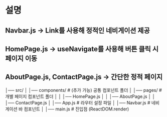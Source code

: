 # 설명

## Navbar.js → Link를 사용해 정적인 네비게이션 제공

## HomePage.js → useNavigate를 사용해 버튼 클릭 시 페이지 이동

## AboutPage.js, ContactPage.js → 간단한 정적 페이지

│── src/
│ │── components/ # (추가 가능) 공통 컴포넌트 폴더
│ │── pages/ # 개별 페이지 컴포넌트 폴더
│ │ │── HomePage.js
│ │ │── AboutPage.js
│ │ │── ContactPage.js
│ │── App.js # 라우터 설정 파일
│ │── Navbar.js # 네비게이션 바 컴포넌트
│ │── main.js # 진입점 (ReactDOM.render)
